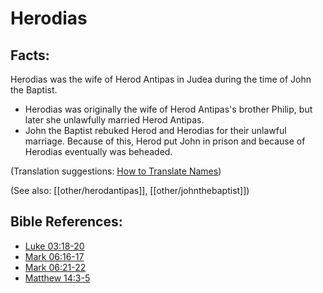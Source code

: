 # Herodias #

## Facts: ##

Herodias was the wife of Herod Antipas in Judea during the time of John the Baptist.

* Herodias was originally the wife of Herod Antipas's brother Philip, but later she unlawfully married Herod Antipas.
* John the Baptist rebuked Herod and Herodias for their unlawful marriage. Because of this, Herod put John in prison and because of Herodias eventually was beheaded.

(Translation suggestions: [How to Translate Names](en/ta-vol1/translate/man/translate-names))

(See also: [[other/herodantipas]], [[other/johnthebaptist]])

## Bible References: ##

* [Luke 03:18-20](en/tn/luk/help/03/18)
* [Mark 06:16-17](en/tn/mrk/help/06/16)
* [Mark 06:21-22](en/tn/mrk/help/06/21)
* [Matthew 14:3-5](en/tn/mat/help/14/03)